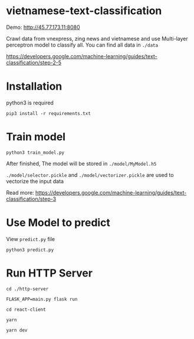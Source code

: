 # vietnamese-text-classification

Demo: http://45.77.173.11:8080

Crawl data from vnexpress, zing news and vietnamese and use Multi-layer perceptron model to classify all. You can find all data in `./data`

https://developers.google.com/machine-learning/guides/text-classification/step-2-5

# Installation
python3 is required

    pip3 install -r requirements.txt

# Train model

    python3 train_model.py

After finished, The model will be stored in `./model/MyModel.h5`


`./model/selector.pickle` and `./model/vectorizer.pickle` are used to vectorize the input data

Read more: https://developers.google.com/machine-learning/guides/text-classification/step-3

# Use Model to predict


View `predict.py` file

    python3 predict.py

# Run HTTP Server
    cd ./http-server

    FLASK_APP=main.py flask run

    cd react-client

    yarn

    yarn dev